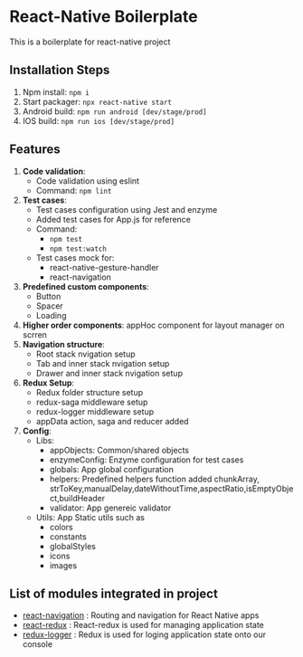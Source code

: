 # React-Native Boilerplate
This is a boilerplate for react-native project

## Installation Steps
1. Npm install: ````npm i````
2. Start packager: ````npx react-native start````
3. Android build: ````npm run android [dev/stage/prod]````
4. IOS build: ````npm run ios [dev/stage/prod]````

## Features
1. **Code validation**:
    - Code validation using eslint
    - Command: ```npm lint```
2. **Test cases**:
    - Test cases configuration using Jest and enzyme
    - Added test cases for App.js for reference
    - Command:
        - ```npm test```
        - ```npm test:watch```
    - Test cases mock for:
        - react-native-gesture-handler
        - react-navigation
3. **Predefined custom components**:
    - Button
    - Spacer
    - Loading
4. **Higher order components**: appHoc component for layout manager on scrren
5. **Navigation structure**:
    - Root stack nvigation setup
    - Tab and inner stack nvigation setup
    - Drawer and inner stack nvigation setup
6. **Redux Setup**:
    - Redux folder structure setup
    - redux-saga middleware setup
    - redux-logger middleware setup
    - appData action, saga and reducer added
7. **Config**:
    - Libs:
        - appObjects: Common/shared objects
        - enzymeConfig: Enzyme configuration for test cases
        - globals: App global configuration
        - helpers: Predefined helpers function added chunkArray, strToKey,manualDelay,dateWithoutTime,aspectRatio,isEmptyObject,buildHeader
        - validator: App genereic validator
    - Utils: App Static utils such as
        - colors
        - constants
        - globalStyles
        - icons
        - images

## List of modules integrated in project
* [react-navigation](https://reactnavigation.org/) :
Routing and navigation for React Native apps
* [react-redux](https://redux.js.org/basics/usage-with-react) :
React-redux is used for managing application state
* [redux-logger](https://github.com/evgenyrodionov/redux-logger) :
Redux is used for loging application state onto our console
